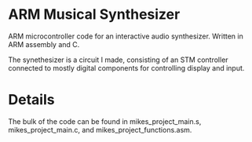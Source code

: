 # ARM Musical Synthesizer
ARM microcontroller code for an interactive audio synthesizer.  Written in ARM assembly and C.

The synethesizer is a circuit I made, consisting of an STM controller connected to mostly digital components for controlling display and input.

# Details
The bulk of the code can be found in mikes_project_main.s, mikes_project_main.c, and mikes_project_functions.asm.
